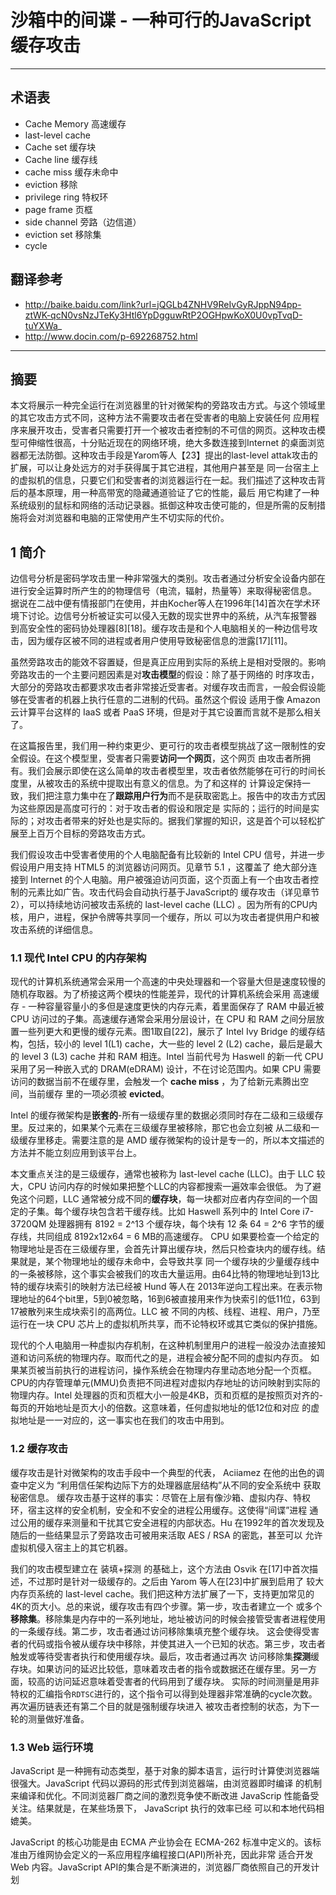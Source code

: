 # 沙箱中的间谍 - 一种可行的JavaScript缓存攻击
------------------------

## 术语表
- Cache Memory 高速缓存
- last-level cache
- Cache set 缓存块
- Cache line 缓存线
- cache miss 缓存未命中
- eviction 移除
- privilege ring 特权环
- page frame 页框
- side channel 旁路（边信道）
- eviction set 移除集
- cycle

## 翻译参考
- http://baike.baidu.com/link?url=jQGLb4ZNHV9ReIvGyRJppN94pp-ztWK-qcN0vsNzJTeKy3Htl6YpDgguwRtP2OGHpwKoX0U0vpTvqD-tuYXWa_
- http://www.docin.com/p-692268752.html

------------------------

## 摘要

本文将展示一种完全运行在浏览器里的针对微架构的旁路攻击方式。与这个领域里的其它攻击方式不同，这种方法不需要攻击者在受害者的电脑上安装任何
应用程序来展开攻击，受害者只需要打开一个被攻击者控制的不可信的网页。这种攻击模型可伸缩性很高，十分贴近现在的网络环境，绝大多数连接到Internet
的桌面浏览器都无法防御。这种攻击手段是Yarom等人【23】提出的last-level attak攻击的扩展，可以让身处远方的对手获得属于其它进程，其他用户甚至是
同一台宿主上的虚拟机的信息，只要它们和受害者的浏览器运行在一起。我们描述了这种攻击背后的基本原理，用一种高带宽的隐藏通道验证了它的性能，最后
用它构建了一种系统级别的鼠标和网络的活动记录器。抵御这种攻击使可能的，但是所需的反制措施将会对浏览器和电脑的正常使用产生不切实际的代价。


## 1 简介

边信号分析是密码学攻击里一种非常强大的类别。攻击者通过分析安全设备内部在进行安全运算时所产生的的物理信号（电流，辐射，热量等）来取得秘密信息。
据说在二战中便有情报部门在使用，并由Kocher等人在1996年[14]首次在学术环境下讨论。边信号分析被证实可以侵入无数的现实世界中的系统，从汽车报警器
到高安全性的密码协处理器[8][18]。缓存攻击是和个人电脑相关的一种边信号攻击，因为缓存区被不同的进程或者用户使用导致秘密信息的泄露[17][11]。

虽然旁路攻击的能效不容置疑，但是真正应用到实际的系统上是相对受限的。影响旁路攻击的一个主要问题因素是对**攻击模型**的假设：除了基于网络的
时序攻击，大部分的旁路攻击都要求攻击者非常接近受害者。对缓存攻击而言，一般会假设能够在受害者的机器上执行任意的二进制的代码。虽然这个假设
适用于像 Amazon 云计算平台这样的 IaaS 或者 PaaS 环境，但是对于其它设置而言就不是那么相关了。

在这篇报告里，我们用一种约束更少、更可行的攻击者模型挑战了这一限制性的安全假设。在这个模型里，受害者只需要**访问一个网页**，这个网页
由攻击者所拥有。我们会展示即使在这么简单的攻击者模型里，攻击者依然能够在可行的时间长度里，从被攻击的系统中提取出有意义的信息。为了和这样的
计算设定保持一致，我们把注意力集中在了**跟踪用户行为**而不是获取密匙上。报告中的攻击方式因为这些原因是高度可行的：对于攻击者的假设和限定是
实际的；运行的时间是实际的；对攻击者带来的好处也是实际的。据我们掌握的知识，这是首个可以轻松扩展至上百万个目标的旁路攻击方式。

我们假设攻击中受害者使用的个人电脑配备有比较新的 Intel CPU 信号，并进一步假设用户用支持 HTML5 的浏览器访问网页。见章节 5.1 ，这覆盖了
绝大部分连接到 Internet 的个人电脑。用户被强迫访问页面，这个页面上有一个由攻击者控制的元素比如广告。攻击代码会自动执行基于JavaScript的
缓存攻击（详见章节2），可以持续地访问被攻击系统的 last-level cache (LLC) 。因为所有的CPU内核，用户，进程，保护令牌等共享同一个缓存，所以
可以为攻击者提供用户和被攻击系统的详细信息。
 
### 1.1 现代 Intel CPU 的内存架构
 
现代的计算机系统通常会采用一个高速的中央处理器和一个容量大但是速度较慢的随机存取器。为了桥接这两个模块的性能差异，现代的计算机系统会采用
高速缓存 - 一种容量容量小的多但是速度更快的内存元素，着里面保存了 RAM 中最近被 CPU 访问过的子集。高速缓存通常会采用分层设计，在 CPU 和 RAM 
之间分层放置一些列更大和更慢的缓存元素。图1取自[22]，展示了 Intel Ivy Bridge 的缓存结构，包括，较小的 level 1(L1) cache，大一些的
level 2 (L2) cache，最后是最大的 level 3 (L3) cache 并和 RAM 相连。Intel 当前代号为 Haswell 的新一代 CPU 采用了另一种嵌入式的 
DRAM(eDRAM) 设计，不在讨论范围内。如果 CPU 需要访问的数据当前不在缓存里，会触发一个 **cache miss** ，为了给新元素腾出空间，当前缓存
里的一项必须被 **evicted**。
  
Intel 的缓存微架构是**嵌套的**-所有一级缓存里的数据必须同时存在二级和三级缓存里。反过来的，如果某个元素在三级缓存里被移除，那它也会立刻被
从二级和一级缓存里移走。需要注意的是 AMD 缓存微架构的设计是专一的，所以本文描述的方法并不能立刻应用到该平台上。
  
本文重点关注的是三级缓存，通常也被称为 last-level cache (LLC)。由于 LLC 较大，CPU 访问内存的时候如果把整个LLC的内容都搜索一遍效率会很低。
为了避免这个问题，LLC 通常被分成不同的**缓存块**，每一块都对应者内存空间的一个固定的子集。每个缓存块包含若干缓存线。比如 Haswell 系列中的 
Intel Core i7-3720QM 处理器拥有 8192 = 2^13 个缓存块，每个块有 12 条 64 = 2^6 字节的缓存线，共同组成 8192x12x64 = 6 MB的高速缓存。
CPU 如果要检查一个给定的物理地址是否在三级缓存里，会首先计算出缓存块，然后只检查块内的缓存线。结果就是，某个物理地址的缓存未命中，会导致共享
同一个缓存块的少量缓存线中的一条被移除，这个事实会被我们的攻击大量运用。由64比特的物理地址到13比特的缓存块索引的映射方法已经被 Hund 等人在
2013年逆向工程出来。在表示物理地址的64个bit里，5到0被忽略，16到6被直接用来作为快索引的低11位，63到17被散列来生成块索引的高两位。LLC 被
不同的内核、线程、进程、用户，乃至运行在一块 CPU 芯片上的虚拟机所共享，而不论特权环或其它类似的保护措施。

现代的个人电脑用一种虚拟内存机制，在这种机制里用户的进程一般没办法直接知道和访问系统的物理内存。取而代之的是，进程会被分配不同的虚拟内存页。
如果某页被当前执行的进程访问，操作系统会在物理内存里动态地分配一个页框。CPU的内存管理单元(MMU)负责把不同进程对虚拟内存地址的访问映射到实际的
物理内存。Intel 处理器的页和页框大小一般是4KB，页和页框的是按照页对齐的-每页的开始地址是页大小的倍数。这意味着，任何虚拟地址的低12位和对应
的虚拟地址是一一对应的，这一事实也在我们的攻击中用到。

### 1.2 缓存攻击

缓存攻击是针对微架构的攻击手段中一个典型的代表， Aciiamez 在他的出色的调查中定义为 “利用信任架构边际下方的处理器底层结构”从不同的安全系统中
获取秘密信息。 缓存攻击基于这样的事实：尽管在上层有像沙箱、虚拟内存、特权环，宿主这样的安全机制，安全和不安全的进程公用缓存。这使得“间谍”进程
通过公用的缓存来测量和干扰其它安全进程的内部状态。Hu 在1992年的首次发现及随后的一些结果显示了旁路攻击可被用来活取 AES / RSA 的密匙，甚至可以
允许虚拟机侵入宿主上的其它机器。

我们的攻击模型建立在 装填+探测 的基础上，这个方法由 Osvik 在[17]中首次描述，不过那时是针对一级缓存的。之后由 Yarom 等人在[23]中扩展到启用了
较大内存页系统的 last-level cache。我们把这种方法扩展了一下，支持更加常见的4K的页大小。总的来说，缓存攻击有四个步骤。第一步，攻击者建立一个
或多个**移除集**。移除集是内存中的一系列地址，地址被访问的时候会接管受害者进程使用的一条缓存线。第二步，攻击者通过访问移除集填充整个缓存块。
这会使得受害者的代码或指令被从缓存块中移除，并使其进入一个已知的状态。第三步，攻击者触发或等待受害者执行和使用缓存块。最后，攻击者通过再次
访问移除集**探测**缓存块。如果访问的延迟比较低，意味着攻击者的指令或数据还在缓存里。另一方面，较高的访问延迟意味着受害者的代码用到了缓存块。
实际的时间测量是用非特权的汇编指令`RDTSC`进行的，这个指令可以得到处理器非常准确的cycle次数。再次遍历链表还有第二个目的就是强制缓存块进入
被攻击者控制的状态，为下一轮的测量做好准备。

### 1.3 Web 运行环境

JavaScript 是一种拥有动态类型，基于对象的脚本语言，运行时计算使浏览器端很强大。JavaScript 代码以源码的形式传到浏览器端，由浏览器即时编译
的机制来编译和优化。不同浏览器厂商之间的激烈竞争使不断改进 JavaScrip 性能备受关注。结果就是，在某些场景下， JavaScript 执行的效率已经
可以和本地代码相媲美。

JavaScript 的核心功能是由 ECMA 产业协会在 ECMA-262 标准中定义的。该标准由万维网协会定义的一系应用程序编程接口(API)所补充，因此非常
适合开发 Web 内容。JavaScript API的集合是不断演进的，浏览器厂商依照自己的开发计划

